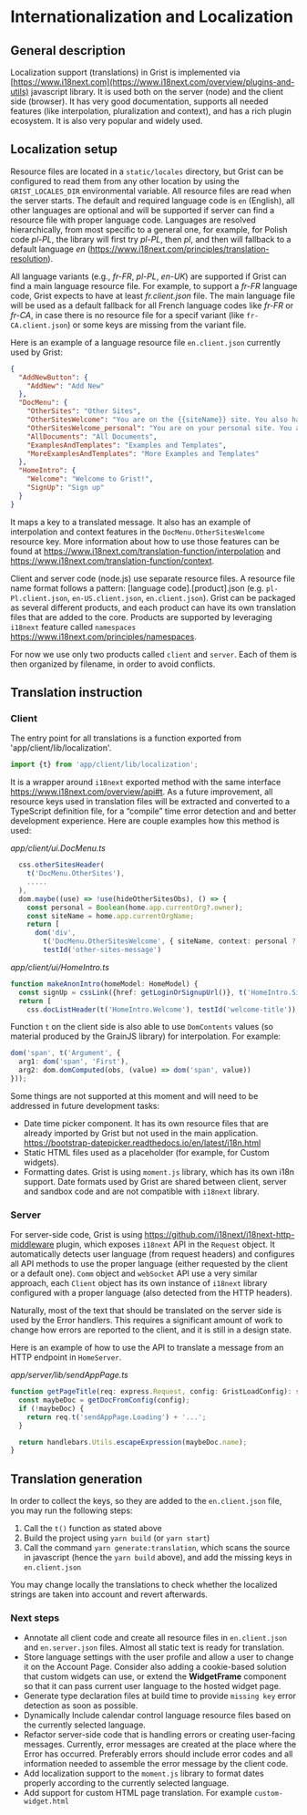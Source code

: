 # Internationalization and Localization

## General description

Localization support (translations) in Grist is implemented via
[https://www.i18next.com](https://www.i18next.com/overview/plugins-and-utils) javascript library. It
is used both on the server (node) and the client side (browser). It has very good documentation,
supports all needed features (like interpolation, pluralization and context), and has a rich plugin
ecosystem. It is also very popular and widely used.

## Localization setup

Resource files are located in a `static/locales` directory, but Grist can be configured to read them
from any other location by using the `GRIST_LOCALES_DIR` environmental variable. All resource files
are read when the server starts. The default and required language code is `en` (English), all other
languages are optional and will be supported if server can find a resource file with proper language
code. Languages are resolved hierarchically, from most specific to a general one, for example, for
Polish code _pl-PL_, the library will first try _pl-PL_, then _pl_, and then will fallback to a
default language _en_ (https://www.i18next.com/principles/translation-resolution).

All language variants (e.g., _fr-FR_, _pl-PL_, _en-UK_) are supported if Grist can find a main
language resource file. For example, to support a _fr-FR_ language code, Grist expects to have at
least _fr.client.json_ file. The main language file will be used as a default fallback for all French
language codes like _fr-FR_ or _fr-CA_, in case there is no resource file for a specif variant (like
`fr-CA.client.json`) or some keys are missing from the variant file.

Here is an example of a language resource file `en.client.json` currently used by Grist:

```json
{
  "AddNewButton": {
    "AddNew": "Add New"
  },
  "DocMenu": {
    "OtherSites": "Other Sites",
    "OtherSitesWelcome": "You are on the {{siteName}} site. You also have access to the following sites:",
    "OtherSitesWelcome_personal": "You are on your personal site. You also have access to the following sites:",
    "AllDocuments": "All Documents",
    "ExamplesAndTemplates": "Examples and Templates",
    "MoreExamplesAndTemplates": "More Examples and Templates"
  },
  "HomeIntro": {
    "Welcome": "Welcome to Grist!",
    "SignUp": "Sign up"
  }
}
```

It maps a key to a translated message. It also has an example of interpolation and context features
in the `DocMenu.OtherSitesWelcome` resource key. More information about how to use those features can be
found at https://www.i18next.com/translation-function/interpolation and
https://www.i18next.com/translation-function/context.

Client and server code (node.js) use separate resource files. A resource file name format
follows a pattern: [language code].[product].json (e.g. `pl-Pl.client.json`, `en-US.client.json`,
`en.client.json`). Grist can be packaged as several different products, and each product can have its
own translation files that are added to the core. Products are supported by leveraging `i18next`
feature called `namespaces` https://www.i18next.com/principles/namespaces.

For now we use only two products called `client` and `server`.
Each of them is then organized by filename, in order to avoid conflicts.

## Translation instruction

### Client

The entry point for all translations is a function exported from 'app/client/lib/localization'.

```ts
import {t} from 'app/client/lib/localization';
```

It is a wrapper around `i18next` exported method with the same interface
https://www.i18next.com/overview/api#t. As a future improvement, all resource keys used in
translation files will be extracted and converted to a TypeScript definition file, for a “compile”
time error detection and and better development experience. Here are couple examples how this method
is used:

_app/client/ui.DocMenu.ts_

```ts
  css.otherSitesHeader(
    t('DocMenu.OtherSites'),
    .....
  ),
  dom.maybe((use) => !use(hideOtherSitesObs), () => {
    const personal = Boolean(home.app.currentOrg?.owner);
    const siteName = home.app.currentOrgName;
    return [
      dom('div',
        t('DocMenu.OtherSitesWelcome', { siteName, context: personal ? 'personal' : '' }),
        testId('other-sites-message')
```

_app/client/ui/HomeIntro.ts_

```ts
function makeAnonIntro(homeModel: HomeModel) {
  const signUp = cssLink({href: getLoginOrSignupUrl()}, t('HomeIntro.SignUp'));
  return [
    css.docListHeader(t('HomeIntro.Welcome'), testId('welcome-title')),
```


Function `t` on the client side is also able to use `DomContents` values (so material produced by
the GrainJS library) for interpolation. For example:

```ts
dom('span', t('Argument', {
  arg1: dom('span', 'First'),
  arg2: dom.domComputed(obs, (value) => dom('span', value))
}));
```

Some things are not supported at this moment and will need to be addressed in future development
tasks:

- Date time picker component. It has its own resource files that are already imported by Grist but
  not used in the main application. https://bootstrap-datepicker.readthedocs.io/en/latest/i18n.html
- Static HTML files used as a placeholder (for example, for Custom widgets).
- Formatting dates. Grist is using `moment.js` library, which has its own i18n support. Date formats
  used by Grist are shared between client, server and sandbox code and are not compatible with
  `i18next` library.

### Server

For server-side code, Grist is using https://github.com/i18next/i18next-http-middleware plugin,
which exposes `i18next` API in the `Request` object. It automatically detects user language (from
request headers) and configures all API methods to use the proper language (either requested by the
client or a default one). `Comm` object and `webSocket` API use a very similar approach, each
`Client` object has its own instance of `i18next` library configured with a proper language (also
detected from the HTTP headers).

Naturally, most of the text that should be translated on the server side is used by the Error
handlers. This requires a significant amount of work to change how errors are reported to the
client, and it is still in a design state.

Here is an example of how to use the API to translate a message from an HTTP endpoint in
`HomeServer`.

_app/server/lib/sendAppPage.ts_

```ts
function getPageTitle(req: express.Request, config: GristLoadConfig): string {
  const maybeDoc = getDocFromConfig(config);
  if (!maybeDoc) {
    return req.t('sendAppPage.Loading') + '...';
  }

  return handlebars.Utils.escapeExpression(maybeDoc.name);
}
```

## Translation generation

In order to collect the keys, so they are added to the `en.client.json` file, you may run the following steps:
1. Call the `t()` function as stated above
2. Build the project using `yarn build` (or `yarn start`)
3. Call the command `yarn generate:translation`, which scans the source in javascript (hence the `yarn build` above), and add the missing keys in `en.client.json`

You may change locally the translations to check whether the localized strings are taken into account and revert afterwards.

### Next steps

- Annotate all client code and create all resource files in `en.client.json` and `en.server.json` files.
  Almost all static text is ready for translation.
- Store language settings with the user profile and allow a user to change it on the Account Page.
  Consider also adding a cookie-based solution that custom widgets can use, or extend the
  **WidgetFrame** component so that it can pass current user language to the hosted widget page.
- Generate type declaration files at build time to provide `missing key` error detection as soon as
  possible.
- Dynamically Include calendar control language resource files based on the currently selected
  language.
- Refactor server-side code that is handling errors or creating user-facing messages. Currently,
  error messages are created at the place where the Error has occurred. Preferably errors should
  include error codes and all information needed to assemble the error message by the client code.
- Add localization support to the `moment.js` library to format dates properly according to the
  currently selected language.
- Add support for custom HTML page translation. For example `custom-widget.html`
